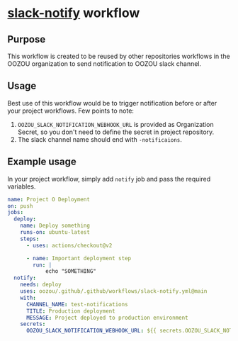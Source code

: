 # [slack-notify](./slack-notify.yml) workflow

## Purpose
This workflow is created to be reused by other repositories workflows in the OOZOU organization to send notification to OOZOU slack channel.

## Usage
Best use of this workflow would be to trigger notification before or after your project workflows. Few points to note:

1. `OOZOU_SLACK_NOTIFICATION_WEBHOOK_URL` is provided as Organization Secret, so you don't need to define the secret in project repository.
2. The slack channel name should end with `-notificaions`.

## Example usage
In your project workflow, simply add `notify` job and pass the required variables.

```yml
name: Project O Deployment
on: push
jobs:
  deploy:
    name: Deploy something
    runs-on: ubuntu-latest
    steps:
      - uses: actions/checkout@v2

      - name: Important deployment step
        run: |
            echo "SOMETHING"
  notify:
    needs: deploy
    uses: oozou/.github/.github/workflows/slack-notify.yml@main
    with:
      CHANNEL_NAME: test-notifications
      TITLE: Production deployment
      MESSAGE: Project deployed to production environment
    secrets:
      OOZOU_SLACK_NOTIFICATION_WEBHOOK_URL: ${{ secrets.OOZOU_SLACK_NOTIFICATION_WEBHOOK_URL }}
```